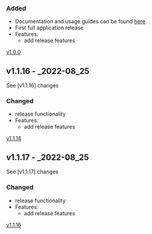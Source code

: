 ### Added
- Documentation and usage guides can be found [here](https://github.com/rickyp72/randb-terragrunt-infrastructure/tree/master/docs)
- First full application release
- Features:
  - add release features

[Unreleased changes]:(https://github.com/rickyp72/randb-terragrunt-infrastructure/compare/v1.0.0...HEAD)
[v1.0.0](https://github.com/rickyp72/randb-terragrunt-infrastructure/compare/ff60bf65...v1.0.0)

## v1.1.16 - _2022-08_25  
  
See [v1.1.16] changes  
  
### Changed  
- release functionality  
- Features:  
  - add release features  
  
[v1.1.14](https://github.com/rickyp72/randb-terragrunt-infrastructure/compare/v1.1.14...HEAD)

## v1.1.17 - _2022-08_25  
  
See [v1.1.17] changes  
  
### Changed  
- release functionality  
- Features:  
  - add release features  
  
[v1.1.16](https://github.com/rickyp72/randb-terragrunt-infrastructure/compare/v1.1.16...HEAD)
